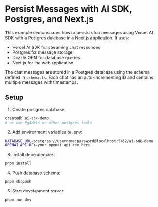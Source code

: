 # Persist Messages with AI SDK, Postgres, and Next.js

This example demonstrates how to persist chat messages using Vercel AI SDK with a Postgres database in a Next.js application. It uses:

- Vercel AI SDK for streaming chat responses
- Postgres for message storage
- Drizzle ORM for database queries
- Next.js for the web application

The chat messages are stored in a Postgres database using the schema defined in `schema.ts`. Each chat has an auto-incrementing ID and contains multiple messages with timestamps.

## Setup

1. Create postgres database
```bash
createdb ai-sdk-demo
# or use PgAdmin or other postgres tools
```

2. Add environment variables to .env:
```bash
DATABASE_URL=postgres://username:password@localhost:5432/ai-sdk-demo
OPENAI_API_KEY=your_openai_api_key_here
```

3. Install dependencies:
```bash
pnpm install
```

4. Push database schema:
```bash
pnpm db:push
```

5. Start development server:
```bash
pnpm run dev
```